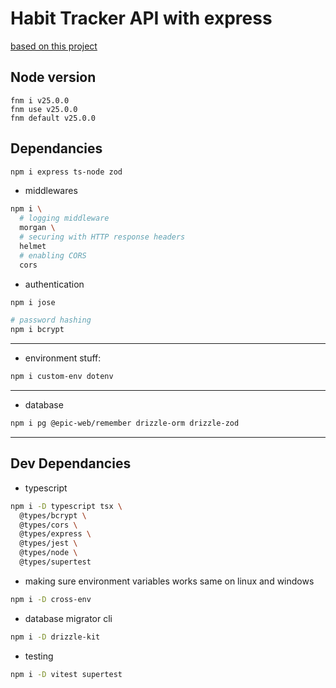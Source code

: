 # Habit Tracker API with express

[based on this project](https://github.com/Hendrixer/api-design-node-v5)

## Node version

```
fnm i v25.0.0
fnm use v25.0.0
fnm default v25.0.0
```

## Dependancies

```bash
npm i express ts-node zod
```

- middlewares

```bash
npm i \
  # logging middleware
  morgan \
  # securing with HTTP response headers
  helmet
  # enabling CORS
  cors

```

- authentication

```bash
npm i jose
```

```bash
# password hashing
npm i bcrypt
```

---

- environment stuff:

```bash
npm i custom-env dotenv
```

---

- database

```bash
npm i pg @epic-web/remember drizzle-orm drizzle-zod
```

---

## Dev Dependancies

- typescript

```bash
npm i -D typescript tsx \
  @types/bcrypt \
  @types/cors \
  @types/express \
  @types/jest \
  @types/node \
  @types/supertest
```

- making sure environment variables works same on linux and windows

```bash
npm i -D cross-env
```

- database migrator cli

```bash
npm i -D drizzle-kit
```

- testing

```bash
npm i -D vitest supertest
```
